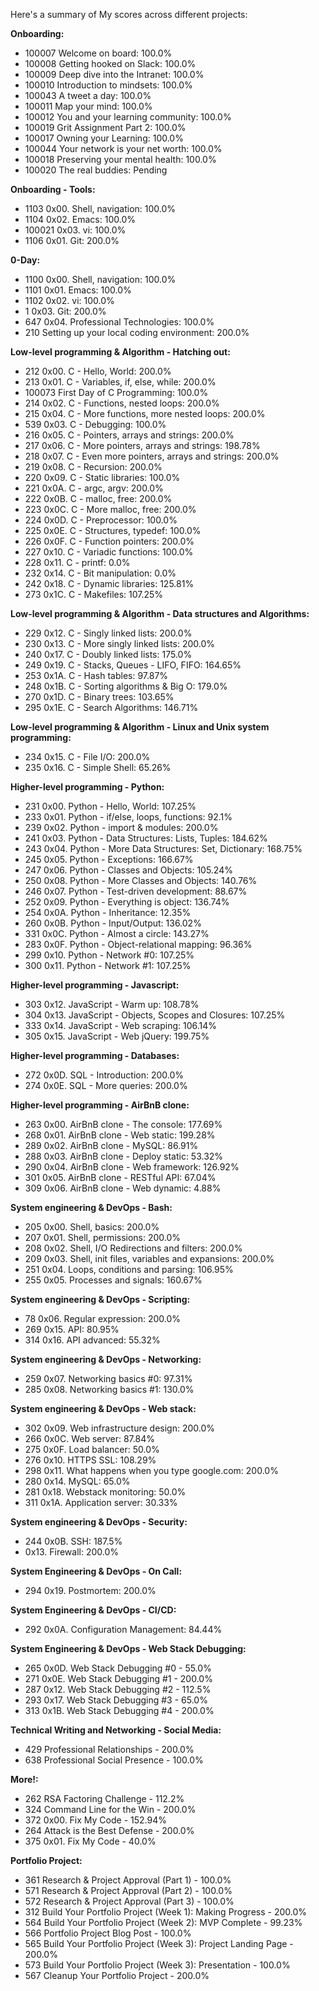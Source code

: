 Here's a summary of My scores across different projects:

**Onboarding:**
- 100007 Welcome on board: 100.0%
- 100008 Getting hooked on Slack: 100.0%
- 100009 Deep dive into the Intranet: 100.0%
- 100010 Introduction to mindsets: 100.0%
- 100043 A tweet a day: 100.0%
- 100011 Map your mind: 100.0%
- 100012 You and your learning community: 100.0%
- 100019 Grit Assignment Part 2: 100.0%
- 100017 Owning your Learning: 100.0%
- 100044 Your network is your net worth: 100.0%
- 100018 Preserving your mental health: 100.0%
- 100020 The real buddies: Pending

**Onboarding - Tools:**
- 1103 0x00. Shell, navigation: 100.0%
- 1104 0x02. Emacs: 100.0%
- 100021 0x03. vi: 100.0%
- 1106 0x01. Git: 200.0%

**0-Day:**
- 1100 0x00. Shell, navigation: 100.0%
- 1101 0x01. Emacs: 100.0%
- 1102 0x02. vi: 100.0%
- 1 0x03. Git: 200.0%
- 647 0x04. Professional Technologies: 100.0%
- 210 Setting up your local coding environment: 200.0%

**Low-level programming & Algorithm - Hatching out:**
- 212 0x00. C - Hello, World: 200.0%
- 213 0x01. C - Variables, if, else, while: 200.0%
- 100073 First Day of C Programming: 100.0%
- 214 0x02. C - Functions, nested loops: 200.0%
- 215 0x04. C - More functions, more nested loops: 200.0%
- 539 0x03. C - Debugging: 100.0%
- 216 0x05. C - Pointers, arrays and strings: 200.0%
- 217 0x06. C - More pointers, arrays and strings: 198.78%
- 218 0x07. C - Even more pointers, arrays and strings: 200.0%
- 219 0x08. C - Recursion: 200.0%
- 220 0x09. C - Static libraries: 100.0%
- 221 0x0A. C - argc, argv: 200.0%
- 222 0x0B. C - malloc, free: 200.0%
- 223 0x0C. C - More malloc, free: 200.0%
- 224 0x0D. C - Preprocessor: 100.0%
- 225 0x0E. C - Structures, typedef: 100.0%
- 226 0x0F. C - Function pointers: 200.0%
- 227 0x10. C - Variadic functions: 100.0%
- 228 0x11. C - printf: 0.0%
- 232 0x14. C - Bit manipulation: 0.0%
- 242 0x18. C - Dynamic libraries: 125.81%
- 273 0x1C. C - Makefiles: 107.25%

**Low-level programming & Algorithm - Data structures and Algorithms:**
- 229 0x12. C - Singly linked lists: 200.0%
- 230 0x13. C - More singly linked lists: 200.0%
- 240 0x17. C - Doubly linked lists: 175.0%
- 249 0x19. C - Stacks, Queues - LIFO, FIFO: 164.65%
- 253 0x1A. C - Hash tables: 97.87%
- 248 0x1B. C - Sorting algorithms & Big O: 179.0%
- 270 0x1D. C - Binary trees: 103.65%
- 295 0x1E. C - Search Algorithms: 146.71%

**Low-level programming & Algorithm - Linux and Unix system programming:**
- 234 0x15. C - File I/O: 200.0%
- 235 0x16. C - Simple Shell: 65.26%

**Higher-level programming - Python:**
- 231 0x00. Python - Hello, World: 107.25%
- 233 0x01. Python - if/else, loops, functions: 92.1%
- 239 0x02. Python - import & modules: 200.0%
- 241 0x03. Python - Data Structures: Lists, Tuples: 184.62%
- 243 0x04. Python - More Data Structures: Set, Dictionary: 168.75%
- 245 0x05. Python - Exceptions: 166.67%
- 247 0x06. Python - Classes and Objects: 105.24%
- 250 0x08. Python - More Classes and Objects: 140.76%
- 246 0x07. Python - Test-driven development: 88.67%
- 252 0x09. Python - Everything is object: 136.74%
- 254 0x0A. Python - Inheritance: 12.35%
- 260 0x0B. Python - Input/Output: 136.02%
- 331 0x0C. Python - Almost a circle: 143.27%
- 283 0x0F. Python - Object-relational mapping: 96.36%
- 299 0x10. Python - Network #0: 107.25%
- 300 0x11. Python - Network #1: 107.25%

**Higher-level programming - Javascript:**
- 303 0x12. JavaScript - Warm up: 108.78%
- 304 0x13. JavaScript - Objects, Scopes and Closures: 107.25%
- 333 0x14. JavaScript - Web scraping: 106.14%
- 305 0x15. JavaScript - Web jQuery: 199.75%

**Higher-level programming - Databases:**
- 272 0x0D. SQL - Introduction: 200.0%
- 274 0x0E. SQL - More queries: 200.0%

**Higher-level programming - AirBnB clone:**
- 263 0x00. AirBnB clone - The console: 177.69%
- 268 0x01. AirBnB clone - Web static: 199.28%
- 289 0x02. AirBnB clone - MySQL: 86.91%
- 288 0x03. AirBnB clone - Deploy static: 53.32%
- 290 0x04. AirBnB clone - Web framework: 126.92%
- 301 0x05. AirBnB clone - RESTful API: 67.04%
- 309 0x06. AirBnB clone - Web dynamic: 4.88%

**System engineering & DevOps - Bash:**
- 205 0x00. Shell, basics: 200.0%
- 207 0x01. Shell, permissions: 200.0%
- 208 0x02. Shell, I/O Redirections and filters: 200.0%
- 209 0x03. Shell, init files, variables and expansions: 200.0%
- 251 0x04. Loops, conditions and parsing: 106.95%
- 255 0x05. Processes and signals: 160.67%

**System engineering & DevOps - Scripting:**
- 78 0x06. Regular expression: 200.0%
- 269 0x15. API: 80.95%
- 314 0x16. API advanced: 55.32%

**System engineering & DevOps - Networking:**
- 259 0x07. Networking basics #0: 97.31%
- 285 0x08. Networking basics #1: 130.0%

**System engineering & DevOps - Web stack:**
- 302 0x09. Web infrastructure design: 200.0%
- 266 0x0C. Web server: 87.84%
- 275 0x0F. Load balancer: 50.0%
- 276 0x10. HTTPS SSL: 108.29%
- 298 0x11. What happens when you type google.com: 200.0%
- 280 0x14. MySQL: 65.0%
- 281 0x18. Webstack monitoring: 50.0%
- 311 0x1A. Application server: 30.33%

**System engineering & DevOps - Security:**
- 244 0x0B. SSH: 187.5%
- 0x13. Firewall: 200.0%

**System Engineering & DevOps - On Call:**
- 294 0x19. Postmortem: 200.0%

**System Engineering & DevOps - CI/CD:**
- 292 0x0A. Configuration Management: 84.44%

**System Engineering & DevOps - Web Stack Debugging:**
- 265 0x0D. Web Stack Debugging #0 - 55.0%
- 271 0x0E. Web Stack Debugging #1 - 200.0%
- 287 0x12. Web Stack Debugging #2 - 112.5%
- 293 0x17. Web Stack Debugging #3 - 65.0%
- 313 0x1B. Web Stack Debugging #4 - 200.0%

**Technical Writing and Networking - Social Media:**
- 429 Professional Relationships - 200.0%
- 638 Professional Social Presence - 100.0%

**More!:**
- 262 RSA Factoring Challenge - 112.2%
- 324 Command Line for the Win - 200.0%
- 372 0x00. Fix My Code - 152.94%
- 264 Attack is the Best Defense - 200.0%
- 375 0x01. Fix My Code - 40.0%

**Portfolio Project:**
- 361 Research & Project Approval (Part 1) - 100.0%
- 571 Research & Project Approval (Part 2) - 100.0%
- 572 Research & Project Approval (Part 3) - 100.0%
- 312 Build Your Portfolio Project (Week 1): Making Progress - 200.0%
- 564 Build Your Portfolio Project (Week 2): MVP Complete - 99.23%
- 566 Portfolio Project Blog Post - 100.0%
- 565 Build Your Portfolio Project (Week 3): Project Landing Page - 200.0%
- 573 Build Your Portfolio Project (Week 3): Presentation - 100.0%
- 567 Cleanup Your Portfolio Project - 200.0%
